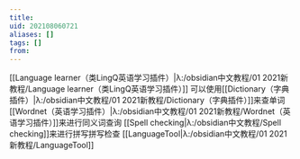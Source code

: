 ```yaml
---
title: 
uid: 202108060721
aliases: []
tags: []
from: 
---
```

[[Language learner（类LingQ英语学习插件）|λ:/obsidian中文教程/01 2021新教程/Language learner（类LingQ英语学习插件）]]
可以使用[[Dictionary（字典插件）|λ:/obsidian中文教程/01 2021新教程/Dictionary（字典插件）]]来查单词
[[Wordnet（英语学习插件）|λ:/obsidian中文教程/01 2021新教程/Wordnet（英语学习插件）]]来进行同义词查询
[[Spell checking|λ:/obsidian中文教程/Spell checking]]来进行拼写拼写检查
[[LanguageTool|λ:/obsidian中文教程/01 2021新教程/LanguageTool]]

